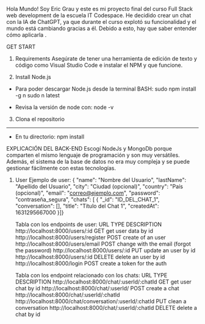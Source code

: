 Hola Mundo! Soy Eric Grau y este es mi proyecto final del curso Full Stack web development de la escuela IT Codespace. He decidido crear un chat con la IA de ChatGPT, ya que durante el curso explotó su funcionalidad y el mundo está cambiando gracias a él. Debido a esto, hay que saber entender cómo aplicarla .

GET START

1. Requirements
   Asegúrate de tener una herramienta de edición de texto y código como Visual Studio Code e instalar el NPM y que funcione.

2. Install
   Node.js

- Para poder descargar Node.js desde la terminal BASH:
  sudo npm install -g n
  sudo n latest

- Revisa la versión de node con:
  node -v

3. Clona el repositorio

---

- En tu directorio:
  npm install

EXPLICACIÓN DEL BACK-END
Escogí NodeJs y MongoDb porque comparten el mismo lenguaje de programación y son muy versátiles. Además, el sistema de la base de datos no era muy compleja y se puede gestionar fácilmente con estas tecnologías.

1. User
   Ejemplo de user:
   {
   "name": "Nombre del Usuario",
   "lastName": "Apellido del Usuario",
   "city": "Ciudad (opcional)",
   "country": "País (opcional)",
   "email": "correo@ejemplo.com",
   "password": "contraseña_segura",
   "chats": [
   {
   "\_id": "ID_DEL_CHAT_1",
   "conversation": [],
   "title": "Título del Chat 1",
   "createdAt": 1631295667000
   }]}

   Tabla con los endpoints de user:
   URL TYPE DESCRIPTION
   http://localhost:8000/users/:id GET get user data by id
   http://localhost:8000/users/register POST create of an user
   http://localhost:8000/users/email POST change with the email (forgot the password)
   http://localhost:8000/users/:id PUT update an user by id
   http://localhost:8000/users/:id DELETE delete an user by id
   http://localhost:8000/login POST create a token for the auth

   Tabla con los endpoint relacionado con los chats:
   URL TYPE DESCRIPTION
   http://localhost:8000/chat/:userId/:chatId GET get user chat by id
   http://localhost:8000/chat/:userId/ POST create a chat
   http://localhost:8000/chat/:userId/:chatId
   http://localhost:8000/chat/conversation/:userId/:chatId PUT clean a conversation
   http://localhost:8000/chat/:userId/:chatId DELETE delete a chat by id
